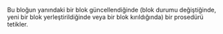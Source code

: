 Bu bloğun yanındaki bir blok güncellendiğinde (blok durumu değiştiğinde, yeni bir blok yerleştirildiğinde veya bir blok kırıldığında) bir prosedürü tetikler.